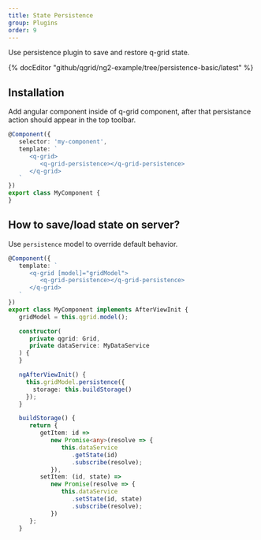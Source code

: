 ```yaml
---
title: State Persistence
group: Plugins
order: 9
---
```


Use persistence plugin to save and restore q-grid state.

{% docEditor "github/qgrid/ng2-example/tree/persistence-basic/latest" %}

## Installation

<!-- Add persistence module to imports section.

```typescript
import { GridModule } from 'ng2-qgrid';
import { ThemeModule } from 'ng2-qgrid/theme/material';
import { PersistenceModule } from 'ng2-qgrid/plugin/persistence';

@NgModule({
   imports: [
      GridModule,
      ThemeModule,
      PersistenceModule
   ]
})
export class AppModule {
}
``` -->

Add angular component inside of q-grid component, after that persistance action should appear in the top toolbar.

```typescript
@Component({
   selector: 'my-component',
   template: `
      <q-grid>
         <q-grid-persistence></q-grid-persistence>
      </q-grid>
   `
})
export class MyComponent {
}
```

## How to save/load state on server?

Use `persistence` model to override default behavior.

```typescript
@Component({
   template: `
      <q-grid [model]="gridModel">
         <q-grid-persistence></q-grid-persistence>
      </q-grid>
   `
})
export class MyComponent implements AfterViewInit {
   gridModel = this.qgrid.model();

   constructor(
      private qgrid: Grid,
      private dataService: MyDataService
   ) {
   }

   ngAfterViewInit() {
     this.gridModel.persistence({
       storage: this.buildStorage()
     });
   }

   buildStorage() {
      return {
         getItem: id =>
            new Promise<any>(resolve => {
               this.dataService
                  .getState(id)
                  .subscribe(resolve);
            }),
         setItem: (id, state) =>
            new Promise(resolve => {
               this.dataService
                  .setState(id, state)
                  .subscribe(resolve);
            })
      };
   }
```
